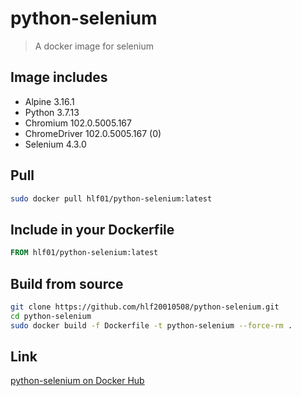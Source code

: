 # python-selenium
> A docker image for selenium

## Image includes
- Alpine 3.16.1
- Python 3.7.13
- Chromium 102.0.5005.167
- ChromeDriver 102.0.5005.167 (0)
- Selenium 4.3.0

## Pull
```sh
sudo docker pull hlf01/python-selenium:latest
```

## Include in your Dockerfile
```Dockerfile
FROM hlf01/python-selenium:latest
```

## Build from source
```sh
git clone https://github.com/hlf20010508/python-selenium.git
cd python-selenium
sudo docker build -f Dockerfile -t python-selenium --force-rm .
```

## Link
[python-selenium on Docker Hub](https://hub.docker.com/repository/docker/hlf01/python-selenium)
